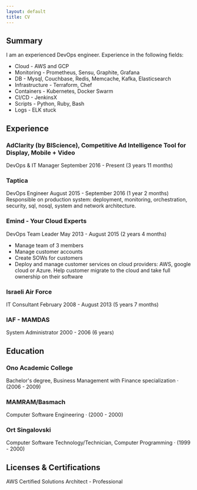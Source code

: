 ```yaml
---
layout: default
title: CV
---
```


## Summary
I am an experienced DevOps engineer.
Experience in the following fields:
* Cloud - AWS and GCP
* Monitoring - Prometheus, Sensu, Graphite, Grafana
* DB - Mysql, Couchbase, Redis, Memcache, Kafka, Elasticsearch
* Infrastructure - Terraform, Chef
* Containers - Kubernetes, Docker Swarm
* CI/CD - JenkinsX
* Scripts - Python, Ruby, Bash
* Logs - ELK stuck

## Experience
### AdClarity (by BIScience), Competitive Ad Intelligence Tool for Display, Mobile + Video
DevOps & IT Manager
September 2016 - Present (3 years 11 months)

### Taptica
DevOps Engineer
August 2015 - September 2016 (1 year 2 months)
Responsible on production system: deployment, monitoring, orchestration,
security, sql, nosql, system and network architecture.

### Emind - Your Cloud Experts
DevOps Team Leader
May 2013 - August 2015 (2 years 4 months)
* Manage team of 3 members
* Manage customer accounts
* Create SOWs for customers
* Deploy and manage customer services on cloud providers:
AWS, google cloud or Azure. Help customer migrate to the cloud and take full ownership on their software

### Israeli Air Force
IT Consultant
February 2008 - August 2013 (5 years 7 months)

### IAF - MAMDAS
System Administrator
2000 - 2006 (6 years)

## Education

### Ono Academic College
Bachelor's degree, Business Management with Finance
specialization · (2006 - 2009)

### MAMRAM/Basmach
Computer Software Engineering  · (2000 - 2000)

### Ort Singalovski
Computer Software Technology/Technician, Computer
Programming · (1999 - 2000)

## Licenses & Certifications
AWS Certified Solutions Architect - Professional
